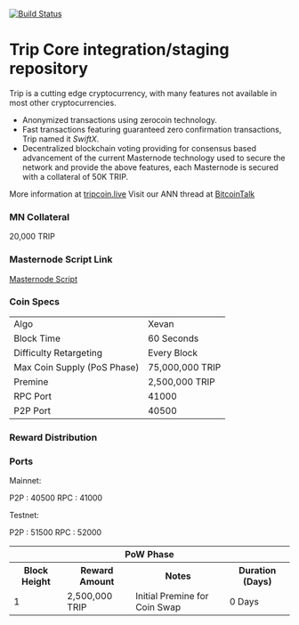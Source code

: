 
[![Build Status](https://travis-ci.org/trip-project/trip.svg?branch=master)](https://travis-ci.org/trip-project/trip)
# Trip Core integration/staging repository


Trip is a cutting edge cryptocurrency, with many features not available in most other cryptocurrencies.
- Anonymized transactions using zerocoin technology.
- Fast transactions featuring guaranteed zero confirmation transactions, Trip named it _SwiftX_.
- Decentralized blockchain voting providing for consensus based advancement of the current Masternode
  technology used to secure the network and provide the above features, each Masternode is secured
  with a collateral of 50K TRIP.

More information at [tripcoin.live](https://www.tripcoin.live) Visit our ANN thread at [BitcoinTalk](https://bitcointalk.org/index.php?topic=506320.0)

### MN Collateral
20,000 TRIP

### Masternode Script Link
[Masternode Script](https://github.com/maketripcoin/tripscript)

### Coin Specs
<table>
<tr><td>Algo</td><td>Xevan</td></tr>
<tr><td>Block Time</td><td>60 Seconds</td></tr>
<tr><td>Difficulty Retargeting</td><td>Every Block</td></tr>
<tr><td>Max Coin Supply (PoS Phase)</td><td>75,000,000 TRIP</td></tr>
<tr><td>Premine</td><td>2,500,000 TRIP</td></tr>
<tr><td>RPC Port</td><td>41000</td></tr>
<tr><td>P2P Port</td><td>40500</td></tr>
</table>


### Reward Distribution

<table>
<th colspan=4>PoW Phase</th>
<tr><th>Block Height</th><th>Reward Amount</th><th>Notes</th><th>Duration (Days)</th></tr>
<tr><td>1</td><td>2,500,000 TRIP</td><td>Initial Premine for Coin Swap</td><td>0 Days</td></tr>

### Ports

Mainnet:
 
P2P : 40500
RPC : 41000

Testnet:

P2P : 51500
RPC : 52000
